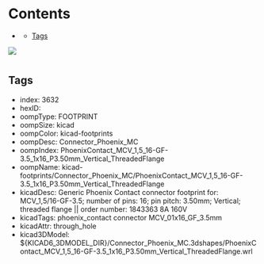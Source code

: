 



Contents
========

* [](#)
	* [Tags](#tags)
  
![][im]
# 

## Tags

- index: 3632
- hexID: 
- oompType: FOOTPRINT
- oompSize: kicad
- oompColor: kicad-footprints
- oompDesc: Connector_Phoenix_MC
- oompIndex: PhoenixContact_MCV_1,5_16-GF-3.5_1x16_P3.50mm_Vertical_ThreadedFlange
- oompName: kicad-footprints/Connector_Phoenix_MC/PhoenixContact_MCV_1,5_16-GF-3.5_1x16_P3.50mm_Vertical_ThreadedFlange
- kicadDesc: Generic Phoenix Contact connector footprint for: MCV_1,5/16-GF-3.5; number of pins: 16; pin pitch: 3.50mm; Vertical; threaded flange || order number: 1843363 8A 160V
- kicadTags: phoenix_contact connector MCV_01x16_GF_3.5mm
- kicadAttr: through_hole
- kicad3DModel: ${KICAD6_3DMODEL_DIR}/Connector_Phoenix_MC.3dshapes/PhoenixContact_MCV_1,5_16-GF-3.5_1x16_P3.50mm_Vertical_ThreadedFlange.wrl



[im]: image.png
